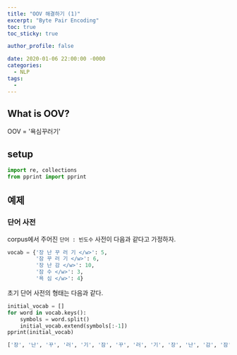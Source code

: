 ```yaml
---
title: "OOV 해결하기 (1)"
excerpt: "Byte Pair Encoding"
toc: true
toc_sticky: true

author_profile: false

date: 2020-01-06 22:00:00 -0000
categories: 
  - NLP
tags:
  - 
---
```

## What is OOV?

OOV = '욕심꾸러기'

## setup
```python
import re, collections
from pprint import pprint
```
## 예제

### 단어 사전

corpus에서 주어진 `단어 : 빈도수` 사전이 다음과 같다고 가정하자.
```python
vocab = {'장 난 꾸 러 기 </w>': 5,
         '잠 꾸 러 기 </w>': 6,
         '장 난 감 </w>': 10,
         '잠 수 </w>': 3,
         '욕 심 </w>': 4}
```

초기 단어 사전의 형태는 다음과 같다.
```python
initial_vocab = []
for word in vocab.keys():
    symbols = word.split()
    initial_vocab.extend(symbols[:-1])
pprint(initial_vocab)
```
```python
['장', '난', '꾸', '러', '기', '잠', '꾸', '러', '기', '장', '난', '감', '잠', '수', '욕', '심']
```
<!--stackedit_data:
eyJoaXN0b3J5IjpbLTE2Mzk1MzA3NTksNTkyMjIzNDgwLDE1OD
I2NjMyNzZdfQ==
-->